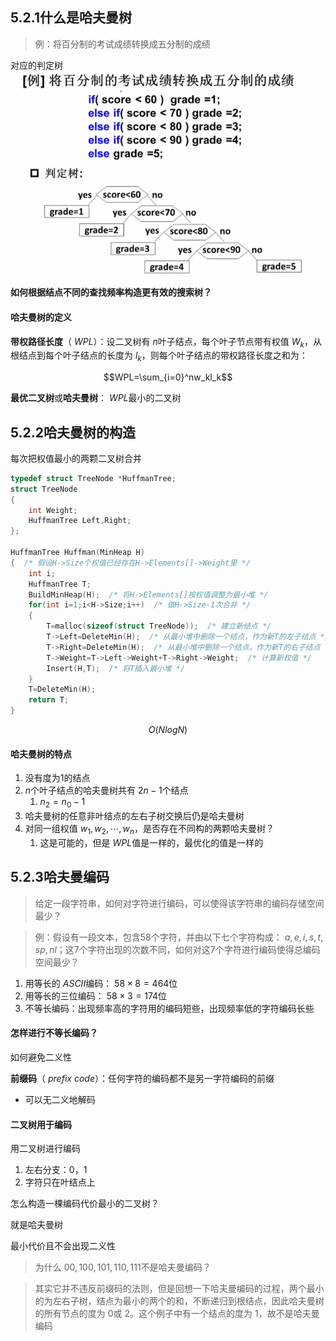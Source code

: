 ## 5.2.1什么是哈夫曼树
>例：将百分制的考试成绩转换成五分制的成绩

对应的判定树
![image23](image/image23.png)
**如何根据结点不同的查找频率构造更有效的搜索树？**
#### 哈夫曼树的定义
**带权路径长度**（ $WPL$）：设二叉树有 $n$叶子结点，每个叶子节点带有权值 $W_k$，从根结点到每个叶子结点的长度为 $l_k$，则每个叶子结点的带权路径长度之和为： 

$$WPL=\sum_{i=0}^nw_kl_k$$

**最优二叉树**或**哈夫曼树**： $WPL$最小的二叉树
## 5.2.2哈夫曼树的构造
每次把权值最小的两颗二叉树合并
```C
typedef struct TreeNode *HuffmanTree;
struct TreeNode
{
    int Weight;
    HuffmanTree Left,Right;
};

HuffmanTree Huffman(MinHeap H)
{  /* 假设H->Size个权值已经存在H->Elements[]->Weight里 */
    int i;
    HuffmanTree T;
    BuildMinHeap(H);  /* 将H->Elements[]按权值调整为最小堆 */
    for(int i=1;i<H->Size;i++)  /* 做H->Size-1次合并 */
    {
        T=malloc(sizeof(struct TreeNode));  /* 建立新结点 */
        T->Left=DeleteMin(H);  /* 从最小堆中删除一个结点，作为新T的左子结点 */
        T->Right=DeleteMin(H);  /* 从最小堆中删除一个结点，作为新T的右子结点 */
        T->Weight=T->Left->Weight+T->Right->Weight;  /* 计算新权值 */
        Insert(H,T);  /* 将T插入最小堆 */
    }
    T=DeleteMin(H);
    return T;
}
```
$$O(NlogN)$$
#### 哈夫曼树的特点
1. 没有度为1的结点
2.  $n$个叶子结点的哈夫曼树共有 $2n-1$个结点
	1.  $n_2=n_0-1$
3. 哈夫曼树的任意非叶结点的左右子树交换后仍是哈夫曼树
4. 对同一组权值 ${w_1,w_2,\cdots,w_n}$，是否存在不同构的两颗哈夫曼树？
	1. 这是可能的，但是 $WPL$值是一样的，最优化的值是一样的
## 5.2.3哈夫曼编码
>给定一段字符串，如何对字符进行编码，可以使得该字符串的编码存储空间最少？

>例：假设有一段文本，包含58个字符，并由以下七个字符构成： $a,e,i,s,t,sp,nl$；这7个字符出现的次数不同，如何对这7个字符进行编码使得总编码空间最少？

1. 用等长的 $ASCII$编码： $58\times8=464$位
2. 用等长的三位编码： $58\times3=174$位
3. 不等长编码：出现频率高的字符用的编码短些，出现频率低的字符编码长些

#### 怎样进行不等长编码？
如何避免二义性

**前缀码**（ $prefix\ code$）：任何字符的编码都不是另一字符编码的前缀
* 可以无二义地解码

#### 二叉树用于编码
用二叉树进行编码
1. 左右分支：0，1
2. 字符只在叶结点上

怎么构造一棵编码代价最小的二叉树？

就是哈夫曼树

最小代价且不会出现二义性

>为什么 $00,100,101,110,111$不是哈夫曼编码？

>其实它并不违反前缀码的法则，但是回想一下哈夫曼编码的过程，两个最小的为左右子树，结点为最小的两个的和，不断递归到根结点，因此哈夫曼树的所有节点的度为 $0$或 $2$。这个例子中有一个结点的度为 $1$，故不是哈夫曼编码